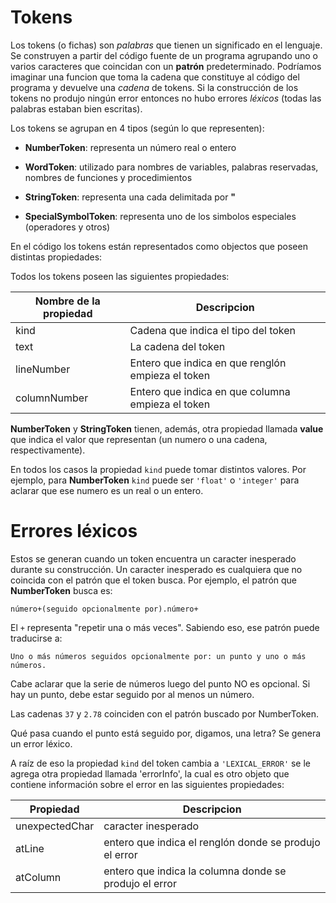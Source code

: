 # Tokens
Los tokens (o fichas) son _palabras_ que tienen un significado en el lenguaje.
Se construyen a partir del código fuente de un programa agrupando uno o varios
caracteres que coincidan con un **patrón** predeterminado. Podríamos imaginar una
funcion que toma la cadena que constituye al código del programa y devuelve una
*cadena* de tokens. Si la construcción de los tokens no produjo ningún error
entonces no hubo errores *léxicos* (todas las palabras estaban bien escritas).

Los tokens se agrupan en 4 tipos (según lo que representen):
  - **NumberToken**: representa un número real o entero

  - **WordToken**: utilizado para nombres de variables, palabras reservadas, nombres de funciones y procedimientos

  - **StringToken**: representa una cada delimitada por **"**

  - **SpecialSymbolToken**: representa uno de los simbolos especiales (operadores y otros)

En el código los tokens están representados como objectos que poseen distintas propiedades:

Todos los tokens poseen las siguientes propiedades:

Nombre de la propiedad | Descripcion
-----------------------|--------------------
kind                   | Cadena que indica el tipo del token
text                   | La cadena del token
lineNumber             | Entero que indica en que renglón empieza el token
columnNumber           | Entero que indica en que columna empieza el token

**NumberToken** y **StringToken** tienen, además, otra propiedad llamada **value**
que indica el valor que representan (un numero o una cadena, respectivamente).

En todos los casos la propiedad `kind` puede tomar distintos valores. Por ejemplo,
para **NumberToken** `kind` puede ser `'float'` o `'integer'` para aclarar que ese
numero es un real o un entero.

# Errores léxicos
Estos se generan cuando un token encuentra un caracter inesperado durante su construcción.
Un caracter inesperado es cualquiera que no coincida con el patrón que el token busca. Por
ejemplo, el patrón que **NumberToken** busca es:

`número+(seguido opcionalmente por).número+`

El `+` representa "repetir una o más veces". Sabiendo eso, ese patrón puede traducirse a:

`Uno o más números seguidos opcionalmente por: un punto y uno o más números.`

Cabe aclarar que la serie de números luego del punto NO es opcional. Si hay un punto, debe
estar seguido por al menos un número.

Las cadenas `37` y `2.78` coinciden con el patrón buscado por NumberToken.

Qué pasa cuando el punto está seguido por, digamos, una letra? Se genera un error léxico.

A raíz de eso la propiedad `kind` del token cambia a `'LEXICAL_ERROR'` se le agrega otra
propiedad llamada 'errorInfo', la cual es otro objeto que contiene información sobre el
error en las siguientes propiedades:

Propiedad | Descripcion
-----------------------|--------------------
unexpectedChar         | caracter inesperado
atLine                 | entero que indica el renglón donde se produjo el error
atColumn               | entero que indica la columna donde se produjo el error
